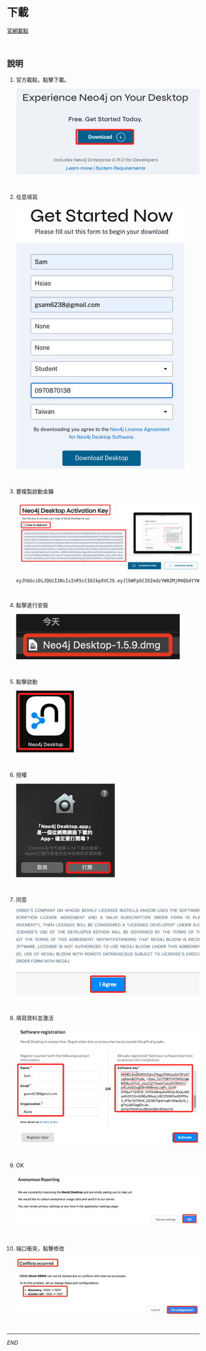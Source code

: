 # 下載

[官網載點](https://neo4j.com/download/)

<br>

## 說明

1. 官方載點，點擊下載。

    ![](images/img_27.png)

<br>

2. 任意填寫

    ![](images/img_28.png)

<br>

3. 要複製啟動金鑰

    ![](images/img_29.png)

    ```txt
    eyJhbGciOiJQUzI1NiIsInR5cCI6IkpXVCJ9.eyJlbWFpbCI6ImdzYW02MjM4QGdtYWlsLmNvbSIsIm1peHBhbmVsSWQiOiIkZGV2aWNlOjE4ZjUyOWJmZDU3YTMyLTAxMmU4MDIyZDkxMDVlLTFiNTI1NjM3LTNmNDgwMC0xOGY1MjliZmQ1N2EzMiIsIm1peHBhbmVsUHJvamVjdElkIjoiNGJmYjI0MTRhYjk3M2M3NDFiNmYwNjdiZjA2ZDU1NzUiLCJvcmciOiJOb25lIiwicHViIjoibmVvNGouY29tIiwicmVnIjoiU2FtIEhzaWFvIiwic3ViIjoibmVvNGotZGVza3RvcCIsImV4cCI6MTc0NjY0OTQ2MSwidmVyIjoiKiIsImlzcyI6Im5lbzRqLmNvbSIsIm5iZiI6MTcxNTExMzQ2MSwiaWF0IjoxNzE1MTEzNDYxLCJqdGkiOiJ3YjBpSE5QODkifQ.cR5sSVJ6WhwxNFJ7aTkaj-QdHG9-K05WUFoqU_Cel4lhN3jjC2cGvJ5-cdATJRiIx_-M48SLKxB090V2dnrZfkgjd7M4zoAiY0Fo27JqXavdbDRudx_-2ow_Co7Y5kfYAFMMJigeMG6zz5Yn2_mIuCtZYfvwATwcv5f1BtXlrC-ptEuXdQlsgSBH4R8mxLxqPv_Ool9-5Nfpu7YZ5P2i_NlRS48kquXwWIuc3DuLx6XakthS1CXmQR6y3RxqUz6CZB9XSw55fPXx3_tf7pHB7WhX_BDS87hptnnq8HWec8U5_jgPsUaR0agGnJe-pbYpFBXXUxcIBQrkQ8H3DAejYA
    ```

<br>

4. 點擊進行安裝

    ![](images/img_30.png)

<br>

5. 點擊啟動

    ![](images/img_31.png)

<br>

6. 授權

    ![](images/img_32.png)

<br>

7. 同意

    ![](images/img_33.png)

<br>

8. 填寫資料並激活

    ![](images/img_34.png)

<br>

9. OK

    ![](images/img_35.png)

<br>

10. 端口衝突，點擊修改

    ![](images/img_36.png)

<br>

___

_END_